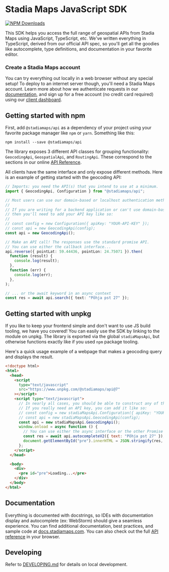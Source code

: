 # Stadia Maps JavaScript SDK

[![NPM Downloads](<https://img.shields.io/npm/dm/%40stadiamaps%2Fapi?style=for-the-badge&color=rgb(64%2C81%2C181)>)](https://www.npmjs.com/package/@stadiamaps/api)

This SDK helps you access the full range of geospatial APIs from Stadia Maps using JavaScript, TypeScript, etc.
We've written everything in TypeScript, derived from our official API spec, so you'll get all the goodies
like autocomplete, type definitions, and documentation in your favorite editor.

### Create a Stadia Maps account

You can try everything out locally in a web browser without any special setup!
To deploy to an internet server though, you'll need a Stadia Maps account.
Learn more about how we authenticate requests in our
[documentation](https://docs.stadiamaps.com/authentication/?utm_source=github&utm_campaign=sdk_readme&utm_content=typescript_readme),
and sign up for a free account (no credit card required)
using our [client dashboard](https://client.stadiamaps.com/signup/?utm_source=github&utm_campaign=sdk_readme&utm_content=typescript_readme).

## Getting started with npm

First, add `@stadiamaps/api` as a dependency of your project using your favorite package manager
like `npm` or `yarn`. Something like this:

```shell
npm install --save @stadiamaps/api
```

The library exposes 3 different API classes for grouping functionality: `GeocodingApi`,
`GeospatialApi`, and `RoutingApi`. These correspond to the sections in our online
[API Reference](https://docs.stadiamaps.com/api-reference/).

All clients have the same interface and only expose different methods. Here is an
example of getting started with the geocoding API:

```typescript
// Imports: you need the API(s) that you intend to use at a minimum.
import { GeocodingApi, Configuration } from "@stadiamaps/api";

// Most users can use our domain-based or localhost authentication methods (see https://docs.stadiamaps.com/authentication/).
//
// If you are writing for a backend application or can't use domain-based auth,
// then you'll need to add your API key like so:
//
// const config = new Configuration({ apiKey: "YOUR-API-KEY" });
// const api = new GeocodingApi(config);
const api = new GeocodingApi();

// Make an API call! The responses use the standard promise API.
// You can use either the callback interface...
api.reverse({ pointLat: 59.44436, pointLon: 24.75071 }).then(
  function (result) {
    console.log(result);
  },
  function (err) {
    console.log(err);
  },
);

// ... or the await keyword in an async context
const res = await api.search({ text: "Põhja pst 27" });
```

## Getting started with unpkg

If you like to keep your frontend simple and don't want to use JS build tooling, we have you covered! You can easily use
the SDK by linking to the module on unpkg. The library is exported via the global `stadiaMapsApi`, but otherwise
functions exactly like if you used `npm` package tooling.

Here's a quick usage example of a webpage that makes a geocoding query and displays the result.

```html
<!doctype html>
<html>
  <head>
    <script
      type="text/javascript"
      src="https://www.unpkg.com/@stadiamaps/api@7"
    ></script>
    <script type="text/javascript">
      // In nearly all cases, you should be able to construct any of the APIs as-is (see https://docs.stadiamaps.com/authentication/).
      // If you really need an API key, you can add it like so:
      // const config = new stadiaMapsApi.Configuration({ apiKey: "YOUR-API-KEY" });
      // const api = new stadiaMapsApi.GeocodingApi(config);
      const api = new stadiaMapsApi.GeocodingApi();
      window.onload = async function () {
        // You can use either the async interface or the other Promise API functions like .then; the choice is yours.
        const res = await api.autocompleteV2({ text: "Põhja pst 27" });
        document.getElementById("pre").innerHTML = JSON.stringify(res, null, 2);
      };
    </script>
  </head>

  <body>
    <div>
      <pre id="pre">Loading...</pre>
    </div>
  </body>
</html>
```

## Documentation

Everything is documented with docstrings,
so IDEs with documentation display and autocomplete (ex: WebStorm)
should give a seamless experience.
You can find additional documentation, best practices, and sample code at
[docs.stadiamaps.com](https://docs.stadiamaps.com/?utm_source=github&utm_campaign=sdk_readme&utm_content=typescript_readme).
You can also check out the full [API reference](https://docs.stadiamaps.com/api-reference/?utm_source=github&utm_campaign=sdk_readme&utm_content=typescript_readme)
in your browser.

## Developing

Refer to [DEVELOPING.md](https://github.com/stadiamaps/stadiamaps-api-ts/blob/main/DEVELOPING.md) for details on
local development.
